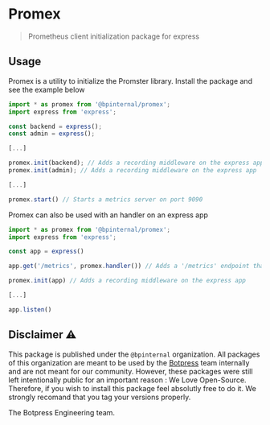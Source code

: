 # Promex

> Prometheus client initialization package for express

## Usage

Promex is a utility to initialize the Promster library. Install the package and see the example below

```ts
import * as promex from '@bpinternal/promex';
import express from 'express';

const backend = express();
const admin = express();

[...]

promex.init(backend); // Adds a recording middleware on the express app
promex.init(admin); // Adds a recording middleware on the express app

[...]

promex.start() // Starts a metrics server on port 9090

```

Promex can also be used with an handler on an express app

```ts
import * as promex from '@bpinternal/promex';
import express from 'express';

const app = express()

app.get('/metrics', promex.handler()) // Adds a '/metrics' endpoint that returns the Prometheus metrics

promex.init(app) // Adds a recording middleware on the express app

[...]

app.listen()
```

## Disclaimer ⚠️

This package is published under the `@bpinternal` organization. All packages of this organization are meant to be used by the [Botpress](https://github.com/botpress/botpress) team internally and are not meant for our community. However, these packages were still left intentionally public for an important reason : We Love Open-Source. Therefore, if you wish to install this package feel absolutly free to do it. We strongly recomand that you tag your versions properly.

The Botpress Engineering team.
